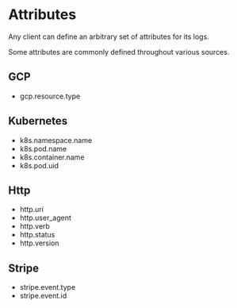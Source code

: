 # Attributes

Any client can define an arbitrary set of attributes for its logs.

Some attributes are commonly defined throughout various sources.

## GCP

* gcp.resource.type

## Kubernetes

* k8s.namespace.name
* k8s.pod.name
* k8s.container.name
* k8s.pod.uid

## Http

* http.uri
* http.user\_agent
* http.verb
* http.status
* http.version

## Stripe

* stripe.event.type
* stripe.event.id
